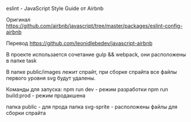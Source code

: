 eslint - JavaScript Style Guide от Airbnb

Оригинал <a href='https://github.com/airbnb/javascript/tree/master/packages/eslint-config-airbnb'>https://github.com/airbnb/javascript/tree/master/packages/eslint-config-airbnb </a>

Перевод <a href='https://github.com/leonidlebedev/javascript-airbnb'>https://github.com/leonidlebedev/javascript-airbnb</a>

В проекте использается сочетание gulp && webpack, они расположены в папке task

В папке public/images лежит спрайт, при сборке спрайта все файлы первого уровня svg будут удалены.

Команды для запуска:
npm run dev - режим разработки
npm run build:prod - режим продакшена

папка public - для прода
папка svg-sprite - расположены файлы для сборки спрайта




